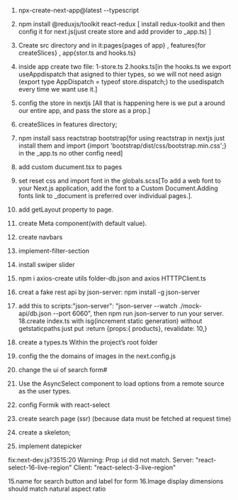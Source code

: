 1. npx-create-next-app@latest --typescript

2. npm install @reduxjs/toolkit react-redux [
    install redux-toolkit and then config it for next.js(just create store and add provider to _app.ts)
]

3. Create src directory and in it:pages{pages of app} , features{for createSlices} , app{stor.ts and hooks.ts}
4. inside app create two file: 1-store.ts 2.hooks.ts[in the hooks.ts we export useAppdispatch that asigned to thier types, so we will not need asign (export type AppDispatch = typeof store.dispatch;) to the usedispatch every time we want use it.]

5. config the store in nextjs [All that is happening here is we put a <Provider> around our entire app, and pass the store as a prop.]
6. createSlices in features directory;
7. npm install sass reactstrap bootstrap[for using reactstrap in nextjs just install them and import {import 'bootstrap/dist/css/bootstrap.min.css';} in the _app.ts no other config need]
8. add custom ducument.tsx to pages
9. set reset css and import font in the globals.scss[To add a web font to your Next.js application, add the font to a Custom Document.Adding fonts link to _document is preferred over individual pages.].
10. add getLayout property to page.
11. create Meta component(with default value).
12. create navbars
13. implement-filter-section
14. install swiper slider
15. npm i axios-create utils folder-db.json and axios HTTTPClient.ts 
16. creat a fake rest api by json-server: npm install -g json-server
17. add this to scripts:"json-server": "json-server --watch ./mock-api/db.json --port 6060", then npm run json-server to run your server.
18.create index.ts with isg(increment static generation) without getstaticpaths:just put  :return {props:{ products}, revalidate: 10,}
19.  create a types.ts Within the project’s root folder
20. config the the domains of images in the next.config.js
21. change the ui of search form#
22. Use the AsyncSelect component to load options from a remote source as the user types.
23. config Formik with react-select
24. create search page (ssr) (because data must be fetched at request time)
25. create a skeleton;
26. implement datepicker







fix:next-dev.js?3515:20 Warning: Prop `id` did not match. Server: "react-select-16-live-region" Client: "react-select-3-live-region"

15.name for search button and label for form
16.Image display dimensions should match natural aspect ratio
